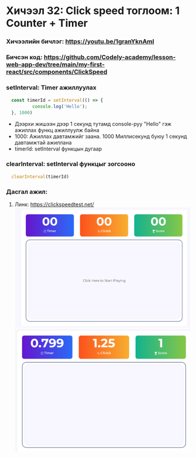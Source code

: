 # Хичээл 32: Click speed тоглоом: 1 Counter + Timer

### Хичээлийн бичлэг: <https://youtu.be/1granYknAmI>

### Бичсэн код: <https://github.com/Codely-academy/lesson-web-app-dev/tree/main/my-first-react/src/components/ClickSpeed>

### setInterval: Timer ажиллуулах
```jsx 
  const timerId = setInterval(() => {
          console.log('Hello');
  }, 1000)
```

- Дээрхи жишээн дээр 1 секунд тутамд console-руу "Hello" гэж ажиллах функц ажиллуулж байна
- 1000: Ажиллах давтамжийг заана. 1000 Миллисекунд буюу 1 секунд давтамжтай ажиллана
- timerId: setInterval функцын дугаар

### clearInterval: setInterval функцыг зогсооно
```jsx 
  clearInterval(timerId)
```
### Дасгал ажил: 

1. Линк: <https://clickspeedtest.net/>
![Alt text](image-2.png)
![Alt text](image.png)

